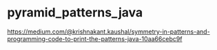# pyramid_patterns_java
https://medium.com/@krishnakant.kaushal/symmetry-in-patterns-and-programming-code-to-print-the-patterns-java-10aa66cebc9f
